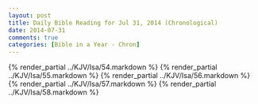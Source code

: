 ```yaml
---
layout: post
title: Daily Bible Reading for Jul 31, 2014 (Chronological)
date: 2014-07-31
comments: true
categories: [Bible in a Year - Chron]
---
```

{% render_partial ../KJV/Isa/54.markdown %}
{% render_partial ../KJV/Isa/55.markdown %}
{% render_partial ../KJV/Isa/56.markdown %}
{% render_partial ../KJV/Isa/57.markdown %}
{% render_partial ../KJV/Isa/58.markdown %}
